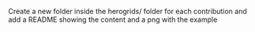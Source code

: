 Create a new folder inside the herogrids/ folder for each contribution and add a README showing the content and a png with the example

